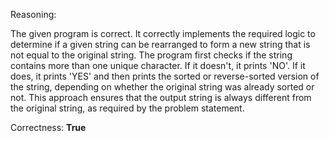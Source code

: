 Reasoning:

The given program is correct. It correctly implements the required logic to determine if a given string can be rearranged to form a new string that is not equal to the original string. The program first checks if the string contains more than one unique character. If it doesn't, it prints 'NO'. If it does, it prints 'YES' and then prints the sorted or reverse-sorted version of the string, depending on whether the original string was already sorted or not. This approach ensures that the output string is always different from the original string, as required by the problem statement.

Correctness: **True**